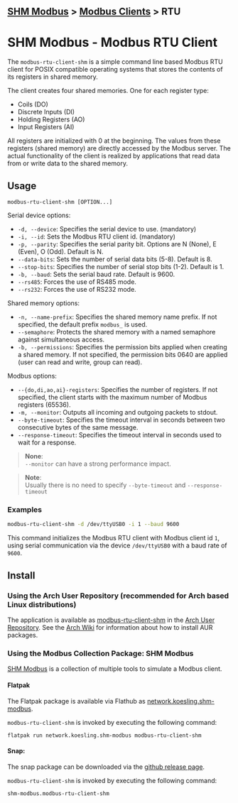 [SHM Modbus](../../index.md) > [Modbus Clients](../index.md) > RTU
---

# SHM Modbus - Modbus RTU Client

The ```modbus-rtu-client-shm``` is a simple command line based Modbus RTU client for POSIX compatible operating systems that stores the contents of its registers in shared memory.

The client creates four shared memories. 
One for each register type:
- Coils (DO)
- Discrete Inputs (DI)
- Holding Registers (AO)
- Input Registers (AI)

All registers are initialized with 0 at the beginning.
The values from these registers (shared memory) are directly accessed by the Modbus server.
The actual functionality of the client is realized by applications that read data from or write data to the shared memory.

## Usage

```text
modbus-rtu-client-shm [OPTION...]
```

Serial device options:

- ```-d, --device```: Specifies the serial device to use. (mandatory)
- ```-i, --id```: Sets the Modbus RTU client id. (mandatory)
- ```-p, --parity```: Specifies the serial parity bit. Options are N (None), E (Even), O (Odd). Default is N.
- ```--data-bits```: Sets the number of serial data bits (5-8). Default is 8.
- ```--stop-bits```: Specifies the number of serial stop bits (1-2). Default is 1.
- ```-b, --baud```: Sets the serial baud rate. Default is 9600.
- ```--rs485```: Forces the use of RS485 mode.
- ```--rs232```: Forces the use of RS232 mode.

Shared memory options:

- ```-n, --name-prefix```: Specifies the shared memory name prefix. If not specified, the default prefix ```modbus_``` is used.
- ```--semaphore```: Protects the shared memory with a named semaphore against simultaneous access.
- ```-b, --permissions```: Specifies the permission bits applied when creating a shared memory. If not specified, the permission bits 0640 are applied (user can read and write, group can read).

Modbus options:

- ```--{do,di,ao,ai}-registers```: Specifies the number of registers. If not specified, the client starts with the maximum number of Modbus registers (65536).
- ```-m, --monitor```: Outputs all incoming and outgoing packets to stdout.
- ```--byte-timeout```: Specifies the timeout interval in seconds between two consecutive bytes of the same message.
- ```--response-timeout```: Specifies the timeout interval in seconds used to wait for a response.

> **None**:  
```--monitor``` can have a strong performance impact.

> **Note**:  
Usually there is no need to specify ```--byte-timeout``` and ```--response-timeout```

### Examples

```bash
modbus-rtu-client-shm -d /dev/ttyUSB0 -i 1 --baud 9600
```

This command initializes the Modbus RTU client with Modbus client id ```1```, using serial communication via the device ```/dev/ttyUSB0``` with a baud rate of ```9600```.


## Install

### Using the Arch User Repository (recommended for Arch based Linux distributions)

The application is available as [modbus-rtu-client-shm](https://aur.archlinux.org/packages/modbus-rtu-client-shm) in the [Arch User Repository](https://aur.archlinux.org/).
See the [Arch Wiki](https://wiki.archlinux.org/title/Arch_User_Repository) for information about how to install AUR packages.

### Using the Modbus Collection Package: SHM Modbus

[SHM Modbus](https://nikolask-source.github.io/SHM_Modbus/) is a collection of multiple tools to simulate a Modbus client.

#### Flatpak

The Flatpak package is available via Flathub as [network.koesling.shm-modbus](https://flathub.org/apps/network.koesling.shm-modbus).

```modbus-rtu-client-shm``` is invoked by executing the following command:

```
flatpak run network.koesling.shm-modbus modbus-rtu-client-shm
```

#### Snap:

The snap package can be downloaded via the [github release page](https://github.com/SHMModbus/SHM_Modbus/releases).

```modbus-rtu-client-shm``` is invoked by executing the following command:

```
shm-modbus.modbus-rtu-client-shm
```

